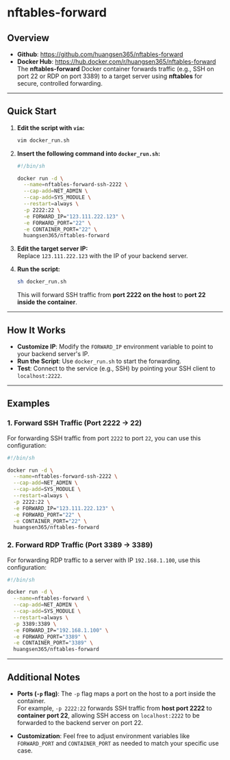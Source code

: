# nftables-forward

## **Overview**
- **Github**: https://github.com/huangsen365/nftables-forward
- **Docker Hub**: https://hub.docker.com/r/huangsen365/nftables-forward
The **nftables-forward** Docker container forwards traffic (e.g., SSH on port 22 or RDP on port 3389) to a target server using **nftables** for secure, controlled forwarding.

---

## **Quick Start**

1. **Edit the script with `vim`:**

   ```bash
   vim docker_run.sh
   ```

2. **Insert the following command into `docker_run.sh`:**

   ```bash
   #!/bin/sh

   docker run -d \
     --name=nftables-forward-ssh-2222 \
     --cap-add=NET_ADMIN \
     --cap-add=SYS_MODULE \
     --restart=always \
     -p 2222:22 \
     -e FORWARD_IP="123.111.222.123" \
     -e FORWARD_PORT="22" \
     -e CONTAINER_PORT="22" \
     huangsen365/nftables-forward
   ```

3. **Edit the target server IP:**  
   Replace `123.111.222.123` with the IP of your backend server.

4. **Run the script:**

   ```bash
   sh docker_run.sh
   ```

   This will forward SSH traffic from **port 2222 on the host** to **port 22 inside the container**.

---

## **How It Works**

- **Customize IP**: Modify the `FORWARD_IP` environment variable to point to your backend server's IP.
- **Run the Script**: Use `docker_run.sh` to start the forwarding.
- **Test**: Connect to the service (e.g., SSH) by pointing your SSH client to `localhost:2222`.

---

## **Examples**

### 1. **Forward SSH Traffic (Port 2222 → 22)**

For forwarding SSH traffic from port `2222` to port `22`, you can use this configuration:

```bash
#!/bin/sh

docker run -d \
  --name=nftables-forward-ssh-2222 \
  --cap-add=NET_ADMIN \
  --cap-add=SYS_MODULE \
  --restart=always \
  -p 2222:22 \
  -e FORWARD_IP="123.111.222.123" \
  -e FORWARD_PORT="22" \
  -e CONTAINER_PORT="22" \
  huangsen365/nftables-forward
```

### 2. **Forward RDP Traffic (Port 3389 → 3389)**

For forwarding RDP traffic to a server with IP `192.168.1.100`, use this configuration:

```bash
#!/bin/sh

docker run -d \
  --name=nftables-forward \
  --cap-add=NET_ADMIN \
  --cap-add=SYS_MODULE \
  --restart=always \
  -p 3389:3389 \
  -e FORWARD_IP="192.168.1.100" \
  -e FORWARD_PORT="3389" \
  -e CONTAINER_PORT="3389" \
  huangsen365/nftables-forward
```

---

## **Additional Notes**

- **Ports (`-p` flag)**: The `-p` flag maps a port on the host to a port inside the container.  
  For example, `-p 2222:22` forwards SSH traffic from **host port 2222** to **container port 22**, allowing SSH access on `localhost:2222` to be forwarded to the backend server on port 22.

- **Customization**: Feel free to adjust environment variables like `FORWARD_PORT` and `CONTAINER_PORT` as needed to match your specific use case.
